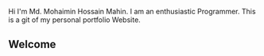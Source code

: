 Hi I'm Md. Mohaimin Hossain Mahin. I am an enthusiastic Programmer. This is a git of my personal portfolio Website.

<h2>Welcome</h2>
